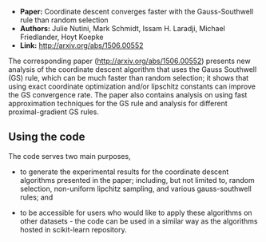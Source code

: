 - **Paper:** Coordinate descent converges faster with the Gauss-Southwell rule than random selection
- **Authors:** Julie Nutini, Mark Schmidt, Issam H. Laradji, Michael Friedlander, Hoyt Koepke
- **Link:** http://arxiv.org/abs/1506.00552

The corresponding paper (http://arxiv.org/abs/1506.00552) presents new analysis of the coordinate descent algorithm that uses the Gauss Southwell (GS) rule, which can be much faster than random selection; it shows that using exact coordinate optimization and/or lipschitz constants can improve the GS convergence rate. The paper also contains analysis on using fast approximation techniques for the GS rule and analysis for different proximal-gradient GS rules.
  
  
Using the code
--------------


The code serves two main purposes, 

- to generate the experimental results for the coordinate descent algorithms presented in the paper;
including, but not limited to, random selection, non-uniform lipchitz sampling,  and various gauss-southwell rules; and


- to be accessible for users who would like to apply these algorithms on other datasets - the code can be used in a similar way as the algorithms hosted in scikit-learn repository.
